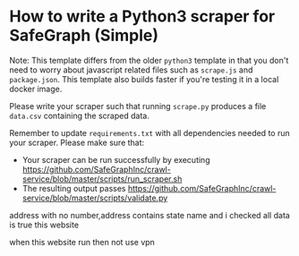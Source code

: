 # How to write a Python3 scraper for SafeGraph (Simple)

Note: This template differs from the older `python3` template in that you don't need to worry about javascript related files such as `scrape.js` and `package.json`. This template also builds faster if you're testing it in a local docker image.

Please write your scraper such that running `scrape.py` produces a file `data.csv` containing the scraped data.

Remember to update `requirements.txt` with all dependencies needed to run your scraper. 
Please make sure that:
* Your scraper can be run successfully by executing https://github.com/SafeGraphInc/crawl-service/blob/master/scripts/run_scraper.sh 
* The resulting output passes https://github.com/SafeGraphInc/crawl-service/blob/master/scripts/validate.py

address with no number,address contains state name and  i checked all data is true  this website

 when  this website  run then not use vpn 